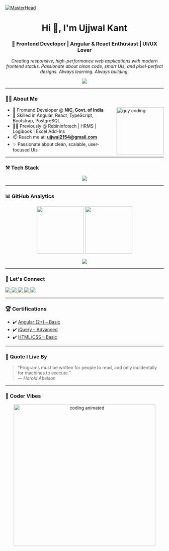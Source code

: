 [![MasterHead](https://www.digitalsolutionservices.com/img/services/web%20development.gif)](https://www.linkedin.com/in/ujjwal-k-26078a96/)

<h1 align="center">Hi 👋, I'm Ujjwal Kant</h1>
<h3 align="center">🚀 Frontend Developer | Angular & React Enthusiast | UI/UX Lover</h3>

<p align="center">
  <em>Creating responsive, high-performance web applications with modern frontend stacks. Passionate about clean code, smart UIs, and pixel-perfect designs. Always learning. Always building.</em>
</p>

<p align="center">
  <img src="https://readme-typing-svg.demolab.com?font=Fira+Code&pause=500&color=00FFAB&width=435&lines=Frontend+Engineer+@+NIC+%F0%9F%92%BB;Angular+%2B+React+Developer+%F0%9F%92%AA;Clean+Code+Advocate+%F0%9F%92%A1;Lifelong+Learner+%E2%9C%8C%EF%B8%8F" />
</p>

---

### 👨‍💻 About Me

<img align="right" height="150" src="https://i.pinimg.com/originals/e8/f4/53/e8f453469a3ec97ecd354df465d73913.gif" alt="guy coding" />

- 🔭 Frontend Developer @ **NIC, Govt. of India**
- 🧠 Skilled in Angular, React, TypeScript, Bootstrap, PostgreSQL
- 🧑‍💻 Previously @ Rebininfotech | HRMS | Logibook | Excel Add-Ins
- 📫 Reach me at: **ujjwal2154@gmail.com**
- ✨ Passionate about clean, scalable, user-focused UIs

---

### ⚒️ Tech Stack

<p align="center">
  <img src="https://skillicons.dev/icons?i=angular,react,typescript,js,html,css,bootstrap,redux,sass,postgresql,jquery,git,postman" />
</p>

---

### 📊 GitHub Analytics

<div align="center">
  <img src="https://github-readme-stats.vercel.app/api?username=kantujjwal&show_icons=true&theme=dracula&include_all_commits=true&count_private=true" height="150" />
  <img src="https://github-readme-stats.vercel.app/api/top-langs?username=kantujjwal&layout=compact&theme=dracula" height="150" />
</div>

<p align="center">
  <img src="https://github-readme-streak-stats.herokuapp.com/?user=kantujjwal&theme=dracula" />
</p>

---

### 🔗 Let's Connect

<p align="left">
  <a href="mailto:ujjwal2154@gmail.com" target="_blank">
    <img src="https://img.shields.io/static/v1?message=Gmail&logo=gmail&label=&color=D14836&logoColor=white&style=for-the-badge" />
  </a>
  <a href="https://linkedin.com/in/ujjwal-k-26078a96" target="_blank">
    <img src="https://img.shields.io/static/v1?message=LinkedIn&logo=linkedin&label=&color=0077B5&logoColor=white&style=for-the-badge" />
  </a>
  <a href="https://instagram.com/_ujjwal.kant_" target="_blank">
    <img src="https://img.shields.io/static/v1?message=Instagram&logo=instagram&label=&color=E4405F&logoColor=white&style=for-the-badge" />
  </a>
  <a href="https://www.hackerrank.com/ujjwalkant" target="_blank">
    <img src="https://img.shields.io/static/v1?message=HackerRank&logo=hackerrank&label=&color=2EC866&logoColor=white&style=for-the-badge" />
  </a>
  <a href="https://dev.to/ujjwal" target="_blank">
    <img src="https://img.shields.io/static/v1?message=Dev.to&logo=dev.to&label=&color=000000&logoColor=white&style=for-the-badge" />
  </a>
</p>

---

### 🏆 Certifications

- ✔️ [Angular (2+) – Basic](https://cutshort.io/certificate/69677)  
- ✔️ [jQuery – Advanced](https://cutshort.io/certificate/69672)  
- ✔️ [HTML/CSS – Basic](https://cutshort.io/certificate/65619)

---

### 💬 Quote I Live By

> “Programs must be written for people to read, and only incidentally for machines to execute.”  
> — *Harold Abelson*

---

### 🎨 Coder Vibes

<p align="center">
  <img src="https://media.giphy.com/media/qgQUggAC3Pfv687qPC/giphy.gif" width="450" alt="coding animated" />
</p>
